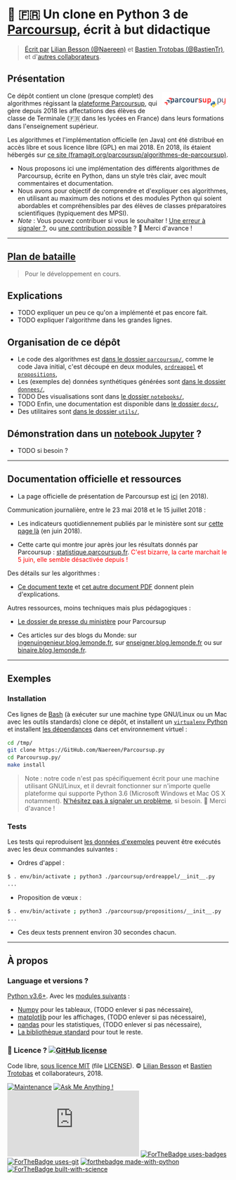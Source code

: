 # :baby: :fr: Un clone en Python 3 de [Parcoursup](http://www.parcoursup.fr/), écrit à but didactique
> [Écrit par](AUTHORS) [Lilian Besson (@Naereen)](https://github.com/Naereen) et [Bastien Trotobas (@BastienTr)](https://github.com/BastienTr), et d'[autres collaborateurs](https://github.com/Naereen/ParcourSup.py/graphs/contributors).

## Présentation

<a href="https://perso.crans.org/besson/publis/ParcourSup.py/"><img align="right"  src="docs/_static/logo_parcoursuppy.png" alt="Lien vers la documentation Sphinx du projet" width="30%"/></a>

Ce dépôt contient un clone (presque complet) des algorithmes régissant la [plateforme Parcoursup](http://www.parcoursup.fr/), qui gère depuis 2018 les affectations des élèves de classe de Terminale (🇫🇷 dans les lycées en France) dans leurs formations dans l'enseignement supérieur.

Les algorithmes et l'implémentation officielle (en Java) ont été distribué en accès libre et sous licence libre (GPL) en mai 2018. En 2018, ils étaient hébergés sur [ce site (framagit.org/parcoursup/algorithmes-de-parcoursup)](https://framagit.org/parcoursup/algorithmes-de-parcoursup).

- Nous proposons ici une implémentation des différents algorithmes de Parcoursup, écrite en Python, dans un style très clair, avec moult commentaires et documentation.
- Nous avons pour objectif de comprendre et d'expliquer ces algorithmes, en utilisant au maximum des notions et des modules Python qui soient abordables et compréhensibles par des élèves de classes préparatoires scientifiques (typiquement des MPSI).
- *Note* : Vous pouvez contribuer si vous le souhaiter ! [Une erreur à signaler ?](https://github.com/Naereen/ParcourSup.py/issues/new), ou [une contribution possible](https://github.com/Naereen/ParcourSup.py/pulls/) ? :clap: Merci d'avance !

---

## [Plan de bataille](TODO.md)
> Pour le développement en cours.

## Explications

* TODO expliquer un peu ce qu'on a implémenté et pas encore fait.
* TODO expliquer l'algorithme dans les grandes lignes.

## Organisation de ce dépôt

- Le code des algorithmes est [dans le dossier `parcoursup/`](parcoursup/), comme le code Java initial, c'est découpé en deux modules, [`ordreappel`](parcoursup/ordreappel) et [`propositions`](parcoursup/propositions),
- Les (exemples de) données synthétiques générées sont [dans le dossier `donnees/`](donnees/),
- TODO Des visualisations sont dans [le dossier `notebooks/`](notebooks/),
- TODO Enfin, une documentation est disponible dans [le dossier `docs/`](docs/),
- Des utilitaires sont [dans le dossier `utils/`](utils/),

## Démonstration dans un [notebook Jupyter](https://www.Jupyter.org/) ?
* TODO si besoin ?

---

## Documentation officielle et ressources

- La page officielle de présentation de Parcoursup est [ici](http://www.enseignementsup-recherche.gouv.fr/pid37384/parcoursup-plateforme-admission-dans-superieur.html) (en 2018).

Communication journalière, entre le 23 mai 2018 et le 15 juillet 2018 :

- Les indicateurs quotidiennement publiés par le ministère sont sur [cette page là](http://www.enseignementsup-recherche.gouv.fr/cid130714/tableaux-de-bord-des-indicateurs-de-parcoursup.html) (en juin 2018).

- Cette carte qui montre jour après jour les résultats donnés par Parcoursup : [statistique.parcoursup.fr](http://statistique.parcoursup.fr/). <span style="color:red;">C'est bizarre, la carte marchait le 5 juin, elle semble désactivée depuis !</span>

Des détails sur les algorithmes :

- [Ce document texte](https://framagit.org/parcoursup/algorithmes-de-parcoursup/blob/master/doc/implementation.txt) et [cet autre document PDF](https://framagit.org/parcoursup/algorithmes-de-parcoursup/blob/master/doc/presentation_algorithmes_parcoursup.pdf) donnent plein d'explications.

Autres ressources, moins techniques mais plus pédagogiques :

- [Le dossier de presse du ministère](http://cache.media.enseignementsup-recherche.gouv.fr/file/Parcoursup/73/7/DP_Parcoursup_-_Au_service_de_l_orientation_et_de_la_reussite_des_futurs_etudiants_936737.pdf) pour Parcoursup

- Ces articles sur des blogs du Monde: sur [ingenuingenieur.blog.lemonde.fr](http://ingenuingenieur.blog.lemonde.fr/2018/05/29/parcoursup-2018-les-dessous-de-lalgorithme-racontes-par-ses-createurs/), sur [enseigner.blog.lemonde.fr](http://enseigner.blog.lemonde.fr/2018/04/03/parcoursup-naivete-habilete-ou-machiavelisme-gouvernemental/) ou sur [binaire.blog.lemonde.fr](http://binaire.blog.lemonde.fr/2018/06/05/la-transparence-a-lecole-de-parcoursup/).

----

## Exemples
### Installation

Ces lignes de [Bash](https://www.gnu.org/software/bash/) (à exécuter sur une machine type GNU/Linux ou un Mac avec les outils standards) clone ce dépôt, et installent un [`virtualenv` Python](https://virtualenv.pypa.io/) et installent [les dépendances](requirements.txt) dans cet environnement virtuel :

```bash
cd /tmp/
git clone https://GitHub.com/Naereen/Parcoursup.py
cd Parcoursup.py/
make install
```

> Note : notre code n'est pas spécifiquement écrit pour une machine utilisant GNU/Linux, et il devrait fonctionner sur n'importe quelle plateforme qui supporte Python 3.6 (Microsoft Windows et Mac OS X notamment). [N'hésitez pas à signaler un problème](https://github.com/Naereen/ParcourSup.py/issues/new), si besoin. :clap: Merci d'avance !

### Tests

Les tests qui reproduisent [les données d'exemples](donnees) peuvent être exécutés avec les deux commandes suivantes :

- Ordres d'appel :
```bash
$ . env/bin/activate ; python3 ./parcoursup/ordreappel/__init__.py
...
```

- Proposition de vœux :
```bash
$ . env/bin/activate ; python3 ./parcoursup/propositions/__init__.py
...
```
- Ces deux tests prennent environ 30 secondes chacun.

----

## À propos
### Language et versions ?
[Python v3.6+](https://docs.python.org/3.6/).  Avec les [modules suivants](requirements.txt) :

- [Numpy](http://numpy.org/) pour les tableaux, (TODO enlever si pas nécessaire),
- [matplotlib](http://matplotlib.org/) pour les affichages, (TODO enlever si pas nécessaire),
- [pandas](http://pandas.pydata.org/) pour les statistiques, (TODO enlever si pas nécessaire),
- [La bibliothèque standard](https://docs.python.org/3.6/) pour tout le reste.

### :scroll: Licence ? [![GitHub license](https://img.shields.io/github/license/Naereen/Parcoursup.py.svg)](https://github.com/Naereen/Parcoursup.py/blob/master/LICENSE)
Code libre, [sous licence MIT](https://lbesson.mit-license.org/) (file [LICENSE](LICENSE)).
© [Lilian Besson](https://GitHub.com/Naereen) et [Bastien Trotobas](https://github.com/BastienTr) et collaborateurs, 2018.

[![Maintenance](https://img.shields.io/badge/Maintained%3F-yes-green.svg)](https://GitHub.com/Naereen/Parcoursup.py/graphs/commit-activity)
[![Ask Me Anything !](https://img.shields.io/badge/Ask%20me-anything-1abc9c.svg)](https://GitHub.com/Naereen/ama)
[![Analytics](https://ga-beacon.appspot.com/UA-38514290-17/github.com/Naereen/Parcoursup.py/README.md?pixel)](https://GitHub.com/Naereen/Parcoursup.py/)
[![ForTheBadge uses-badges](http://ForTheBadge.com/images/badges/uses-badges.svg)](http://ForTheBadge.com)
[![ForTheBadge uses-git](http://ForTheBadge.com/images/badges/uses-git.svg)](https://GitHub.com/)
[![forthebadge made-with-python](http://ForTheBadge.com/images/badges/made-with-python.svg)](https://www.python.org/)
[![ForTheBadge built-with-science](http://ForTheBadge.com/images/badges/built-with-science.svg)](https://GitHub.com/Naereen/)
